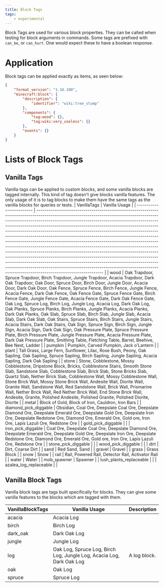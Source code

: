 ```yaml
---
title: Block Tags
tags:
    - experimental
---
```


Block Tags are used for various block properties. They can be called when testing for block arguments in commands.
Some tags are prefixed with `can_be`, or `can_hurt`. One would expect these to have a boolean response.

# Application

Block tags can be applied exactly as items, as seen below:

<CodeHeader></CodeHeader>

```json
{
	"format_version": "1.16.100",
	"minecraft:block": {
		"description": {
			"identifier": "wiki:tree_stump"
		},
		"components": {
			"tag:wood": {},
			"tag:wiki:very_useless": {}
		},
		"events": {}
	}
}
```

# Lists of Block Tags

## Vanilla Tags

Vanilla tags can be applied to custom blocks, and some vanilla blocks are tagged internally. This kind of tag doesn't give blocks vanilla features. The only usage of it is to tag blocks to make them have the same tags as the vanilla blocks for queries or tests.
| VanillaTags | Vanilla Usage |
| ------------------------- | ---------------------------------------------------------------------------------------------------------------------------------------------------------------------------------------------------------------------------------------------------------------------------------------------------------------------------------------------------------------------------------------------------------------------------------------------------------------------------------------------------------------------------------------------------------------------------------------------------------------------------------------------------------------------------------------------------------------------------------------------------------------------------------------------------------------------------------------------------------------------------------------------------------------------------------------------------------------------------------------------------------- |
| wood | Oak Trapdoor, Spruce Trapdoor, Birch Trapdoor, Jungle Trapdoor, Acacia Trapdoor, Dark Oak Trapdoor, Oak Door, Spruce Door, Birch Door, Jungle Door, Acacia Door, Dark Oak Door, Oak Fence, Spruce Fence, Birch Fence, Jungle Fence, Acacia Fence, Dark Oak Fence, Oak Fence Gate, Spruce Fence Gate, Birch Fence Gate, Jungle Fence Gate, Acacia Fence Gate, Dark Oak Fence Gate, Oak Log, Spruce Log, Birch Log, Jungle Log, Acacia Log, Dark Oak Log, Oak Planks, Spruce Planks, Birch Planks, Jungle Planks, Acacia Planks, Dark Oak Planks, Oak Slab, Spruce Slab, Birch Slab, Jungle Slab, Acacia Slab, Dark Oak Slab, Oak Stairs, Spruce Stairs, Birch Stairs, Jungle Stairs, Acacia Stairs, Dark Oak Stairs, Oak Sign, Spruce Sign, Birch Sign, Jungle Sign, Acacia Sign, Dark Oak Sign, Oak Pressure Plate, Spruce Pressure Plate, Birch Pressure Plate, Jungle Pressure Plate, Acacia Pressure Plate, Dark Oak Pressure Plate, Smithing Table, Fletching Table, Barrel, Beehive, Bee Nest, Ladder |
| pumpkin | Pumpkin, Carved Pumpkin, Jack o'Lantern |
| plant | Tall Grass, Large Fern, Sunflower, Lilac, Rose Bush, Peony, Oak Sapling, Oak Sapling, Spruce Sapling, Birch Sapling, Jungle Sapling, Acacia Sapling, Dark Oak Sapling |
| stone | Stone, Cobblestone, Mossy Cobblestone, Dripstone Block, Bricks, Cobblestone Stairs, Smooth Stone Slab, Sandstone Slab, Cobblestone Slab, Brick Slab, Stone Bricks Slab, Quartz Slab, Nether Brick Slab, Cobblestone Wall, Mossy Cobblestone Wall, Stone Brick Wall, Mossy Stone Brick Wall, Andesite Wall, Diorite Wall, Granite Wall, Sandstone Wall, Red Sandstone Wall, Brick Wall, Prismarine Wall, Nether Brick Wall, Red Nether Brick Wall, End Stone Brick Wall, Andesite, Granite, Polished Andesite, Polished Granite, Polished Diorite, Diorite |
| metal | Block of Gold, Block of Iron, Cauldron, Iron Bars |
| diamond_pick_diggable | Obsidian, Coal Ore, Deepslate Coal Ore, Deepslate Diamond Ore, Deepslate Emerald Ore, Deepslate Gold Ore, Deepslate Iron Ore, Deepslate Redstone Ore, Diamond Ore, Emerald Ore, Gold ore, Iron Ore, Lapis Lazuli Ore, Redstone Ore |
| gold_pick_diggable | |
| iron_pick_diggable | Coal Ore, Deepslate Coal Ore, Deepslate Diamond Ore, Deepslate Emerald Ore, Deepslate Gold Ore, Deepslate Iron Ore, Deepslate Redstone Ore, Diamond Ore, Emerald Ore, Gold ore, Iron Ore, Lapis Lazuli Ore, Redstone Ore |
| stone_pick_diggable | |
| wood_pick_diggable | |
| dirt | Dirt, Coarse Dirt |
| sand | Red Sand, Sand |
| gravel | Gravel |
| grass | Grass Block |
| snow | Snow |
| rail | Rail, Powered Rail, Detector Rail, Activator Rail |
| water | Water |
| mob_spawner | Spawner |
| lush_plants_replaceable | |
| azalea_log_replaceable | |

## Vanilla Block Tags

Vanilla block tags are tags built specifically for blocks. They can give some vanilla features to the blocks which are tagged with them.

| VanillaBlockTags | Vanilla Usage                                                        | Description  |
| ---------------- | -------------------------------------------------------------------- | ------------ |
| acacia           | Acacia Log                                                           |
| birch            | Birch Log                                                            |              |
| dark_oak         | Dark Oak Log                                                         |
| jungle           | Jungle Log                                                           |
| log              | Oak Log, Spruce Log, Birch Log, Jungle Log, Acacia Log, Dark Oak Log | A log block. |
| oak              | Oak Log                                                              |              |
| spruce           | Spruce Log                                                           |              |